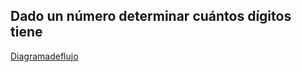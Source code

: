 ##  Dado un número determinar cuántos dígitos tiene
[Diagramadeflujo](Diagrama.png "Diagrama de Flujo")